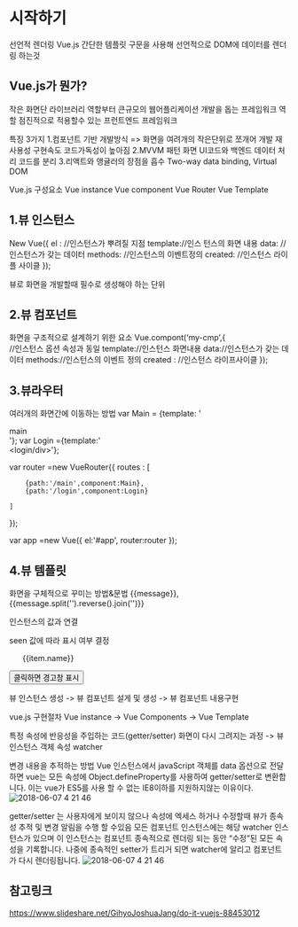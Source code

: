 # 시작하기

선언적 렌더링
Vue.js 간단한 템플릿 구문을 사용해 선언적으로 DOM에 데이터를 렌더링 하는것

## Vue.js가 뭔가?
작은 화면단 라이브러리 역할부터 큰규모의 웹어플리케이션 개발을 돕는 프레임워크 역할
점진적으로 적용할수 있는 프런트엔드 프레임워크

특징 3가지
1.컴포넌트 기반 개발방식
=> 화면을 여려개의 작은단위로 쪼개어 개발
    재사용성 구현속도 코드가독성이 높아짐
2.MVVM 패턴
화면 UI코드와 백엔드 데이터 처리 코드를 분리 
3.리액트와 앵귤러의 장점을 흡수
Two-way data binding, Virtual DOM


Vue.js 구성요소
Vue instance
Vue component
Vue Router
Vue Template

## 1.뷰 인스턴스
New Vue({
          el : //인스턴스가 뿌려질 지점
          template://인스 턴스의 화면 내용 
          data: //인스턴스가 갖는 데이터 
         methods: //인스턴스의 이벤트정의 
         created: //인스턴스 라이플 사이클
});

뷰로 화면을 개발할때 필수로 생성해야 하는 단위

## 2.뷰 컴포넌트
화면을 구조적으로 설계하기 위한 요소
Vue.compont(‘my-cmp’,{  
  //인스턴스 옵션 속성과 동일
    template://인스턴스 화면내용 
    data://인스턴스가 갖는 데이터 
    methods://인스턴스의 이벤트 정의
    created : //인스턴스 라이프사이클
});

## 3.뷰라우터
여러개의 화면간에 이동하는 방법
var Main = {template: '<div>main</div>'};
var Login ={template:'<div><login/div>'};

var router =new VueRouter{{
    routes : [

        {path:'/main',component:Main},
        {path:'/login',component:Login}

    ]

});

var app =new Vue({
    el:'#app',
    router:router
});

## 4.뷰 템플릿
화면을 구체적으로 꾸미는 방법&문법
{{message}},
{{message.split('').reverse().join('')}}
<p v-bind:id="uid">인스턴스의 값과 연결</p>
<a v-if="seen">seen 값에 따라 표시 여부 결정</a>
<ul v-for="item in items">{{item.name}}</ul>
<button v-on:click="pAlert">클릭하면 경고창 표시</button>

뷰 인스턴스 생성 -> 뷰 컴포넌트 설게 및 생성 -> 뷰 컴포넌트 내용구현

vue.js 구현절차
Vue instance -> Vue Components -> Vue Template


특정 속성에 반응성을 주입하는 코드(getter/setter)
화면이 다시 그려지는 과정 -> 뷰 인스턴스 객체 속성 watcher

변경 내용을 추적하는 방법
Vue 인스턴스에서 javaScript 객체를 data 옵션으로 전달하면 vue는 모든 속성에 
Object.defineProperty를 사용하여 getter/setter로 변환합니다. 이는 vue가 ES5를 사용 할 수 없는 IE8이하를 지원하지않는 이유이다.
![2018-06-07 4 21 46](https://user-images.githubusercontent.com/38197944/41890524-d48dfa7c-794a-11e8-992d-60a75f5e4d6e.png)

getter/setter 는 사용자에게 보이지 않으나 속성에 엑세스 하거나 수정할때 뷰가 종속성 추적 및 변경 알림을 수행 할 수있음
모든 컴포넌트 인스턴스에는 해당 watcher 인스턴스가 있으며 이 인스턴스는 컴포넌트 종속적으로 렌더링 되는 동안 “수정”된 모든 속성을 
기록합니다. 나중에 종속적인 setter가  트리거 되면 watcher에 알리고 컴포넌트가 다시 렌더링됩니다. 
![2018-06-07 4 21 46](https://user-images.githubusercontent.com/38197944/41890524-d48dfa7c-794a-11e8-992d-60a75f5e4d6e.png)


## 참고링크
https://www.slideshare.net/GihyoJoshuaJang/do-it-vuejs-88453012



